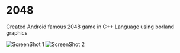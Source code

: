 # 2048
Created Android famous 2048 game in C++ Language using borland graphics


![ScreenShot 1](https://github.com/varen1994/2048/blob/master/Screen%20Shot1.png})
![ScreenShot 2](https://github.com/varen1994/2048/blob/master/Screen%20Shot2.png})
